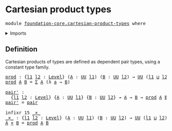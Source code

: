 # Cartesian product types

<pre class="Agda"><a id="36" class="Keyword">module</a> <a id="43" href="foundation-core.cartesian-product-types.html" class="Module">foundation-core.cartesian-product-types</a> <a id="83" class="Keyword">where</a>
</pre>
<details><summary>Imports</summary>

<pre class="Agda"><a id="139" class="Keyword">open</a> <a id="144" class="Keyword">import</a> <a id="151" href="foundation.dependent-pair-types.html" class="Module">foundation.dependent-pair-types</a>
<a id="183" class="Keyword">open</a> <a id="188" class="Keyword">import</a> <a id="195" href="foundation.universe-levels.html" class="Module">foundation.universe-levels</a>
</pre>
</details>

## Definition

Cartesian products of types are defined as dependent pair types, using a
constant type family.

<pre class="Agda"><a id="prod"></a><a id="358" href="foundation-core.cartesian-product-types.html#358" class="Function">prod</a> <a id="363" class="Symbol">:</a> <a id="365" class="Symbol">{</a><a id="366" href="foundation-core.cartesian-product-types.html#366" class="Bound">l1</a> <a id="369" href="foundation-core.cartesian-product-types.html#369" class="Bound">l2</a> <a id="372" class="Symbol">:</a> <a id="374" href="Agda.Primitive.html#742" class="Postulate">Level</a><a id="379" class="Symbol">}</a> <a id="381" class="Symbol">(</a><a id="382" href="foundation-core.cartesian-product-types.html#382" class="Bound">A</a> <a id="384" class="Symbol">:</a> <a id="386" href="Agda.Primitive.html#388" class="Primitive">UU</a> <a id="389" href="foundation-core.cartesian-product-types.html#366" class="Bound">l1</a><a id="391" class="Symbol">)</a> <a id="393" class="Symbol">(</a><a id="394" href="foundation-core.cartesian-product-types.html#394" class="Bound">B</a> <a id="396" class="Symbol">:</a> <a id="398" href="Agda.Primitive.html#388" class="Primitive">UU</a> <a id="401" href="foundation-core.cartesian-product-types.html#369" class="Bound">l2</a><a id="403" class="Symbol">)</a> <a id="405" class="Symbol">→</a> <a id="407" href="Agda.Primitive.html#388" class="Primitive">UU</a> <a id="410" class="Symbol">(</a><a id="411" href="foundation-core.cartesian-product-types.html#366" class="Bound">l1</a> <a id="414" href="Agda.Primitive.html#961" class="Primitive Operator">⊔</a> <a id="416" href="foundation-core.cartesian-product-types.html#369" class="Bound">l2</a><a id="418" class="Symbol">)</a>
<a id="420" href="foundation-core.cartesian-product-types.html#358" class="Function">prod</a> <a id="425" href="foundation-core.cartesian-product-types.html#425" class="Bound">A</a> <a id="427" href="foundation-core.cartesian-product-types.html#427" class="Bound">B</a> <a id="429" class="Symbol">=</a> <a id="431" href="foundation.dependent-pair-types.html#505" class="Record">Σ</a> <a id="433" href="foundation-core.cartesian-product-types.html#425" class="Bound">A</a> <a id="435" class="Symbol">(λ</a> <a id="438" href="foundation-core.cartesian-product-types.html#438" class="Bound">a</a> <a id="440" class="Symbol">→</a> <a id="442" href="foundation-core.cartesian-product-types.html#427" class="Bound">B</a><a id="443" class="Symbol">)</a>

<a id="pair&#39;"></a><a id="446" href="foundation-core.cartesian-product-types.html#446" class="Function">pair&#39;</a> <a id="452" class="Symbol">:</a>
  <a id="456" class="Symbol">{</a><a id="457" href="foundation-core.cartesian-product-types.html#457" class="Bound">l1</a> <a id="460" href="foundation-core.cartesian-product-types.html#460" class="Bound">l2</a> <a id="463" class="Symbol">:</a> <a id="465" href="Agda.Primitive.html#742" class="Postulate">Level</a><a id="470" class="Symbol">}</a> <a id="472" class="Symbol">{</a><a id="473" href="foundation-core.cartesian-product-types.html#473" class="Bound">A</a> <a id="475" class="Symbol">:</a> <a id="477" href="Agda.Primitive.html#388" class="Primitive">UU</a> <a id="480" href="foundation-core.cartesian-product-types.html#457" class="Bound">l1</a><a id="482" class="Symbol">}</a> <a id="484" class="Symbol">{</a><a id="485" href="foundation-core.cartesian-product-types.html#485" class="Bound">B</a> <a id="487" class="Symbol">:</a> <a id="489" href="Agda.Primitive.html#388" class="Primitive">UU</a> <a id="492" href="foundation-core.cartesian-product-types.html#460" class="Bound">l2</a><a id="494" class="Symbol">}</a> <a id="496" class="Symbol">→</a> <a id="498" href="foundation-core.cartesian-product-types.html#473" class="Bound">A</a> <a id="500" class="Symbol">→</a> <a id="502" href="foundation-core.cartesian-product-types.html#485" class="Bound">B</a> <a id="504" class="Symbol">→</a> <a id="506" href="foundation-core.cartesian-product-types.html#358" class="Function">prod</a> <a id="511" href="foundation-core.cartesian-product-types.html#473" class="Bound">A</a> <a id="513" href="foundation-core.cartesian-product-types.html#485" class="Bound">B</a>
<a id="515" href="foundation-core.cartesian-product-types.html#446" class="Function">pair&#39;</a> <a id="521" class="Symbol">=</a> <a id="523" href="foundation.dependent-pair-types.html#586" class="InductiveConstructor">pair</a>

<a id="529" class="Keyword">infixr</a> <a id="536" class="Number">15</a> <a id="539" href="foundation-core.cartesian-product-types.html#543" class="Function Operator">_×_</a>
<a id="_×_"></a><a id="543" href="foundation-core.cartesian-product-types.html#543" class="Function Operator">_×_</a> <a id="547" class="Symbol">:</a> <a id="549" class="Symbol">{</a><a id="550" href="foundation-core.cartesian-product-types.html#550" class="Bound">l1</a> <a id="553" href="foundation-core.cartesian-product-types.html#553" class="Bound">l2</a> <a id="556" class="Symbol">:</a> <a id="558" href="Agda.Primitive.html#742" class="Postulate">Level</a><a id="563" class="Symbol">}</a> <a id="565" class="Symbol">(</a><a id="566" href="foundation-core.cartesian-product-types.html#566" class="Bound">A</a> <a id="568" class="Symbol">:</a> <a id="570" href="Agda.Primitive.html#388" class="Primitive">UU</a> <a id="573" href="foundation-core.cartesian-product-types.html#550" class="Bound">l1</a><a id="575" class="Symbol">)</a> <a id="577" class="Symbol">(</a><a id="578" href="foundation-core.cartesian-product-types.html#578" class="Bound">B</a> <a id="580" class="Symbol">:</a> <a id="582" href="Agda.Primitive.html#388" class="Primitive">UU</a> <a id="585" href="foundation-core.cartesian-product-types.html#553" class="Bound">l2</a><a id="587" class="Symbol">)</a> <a id="589" class="Symbol">→</a> <a id="591" href="Agda.Primitive.html#388" class="Primitive">UU</a> <a id="594" class="Symbol">(</a><a id="595" href="foundation-core.cartesian-product-types.html#550" class="Bound">l1</a> <a id="598" href="Agda.Primitive.html#961" class="Primitive Operator">⊔</a> <a id="600" href="foundation-core.cartesian-product-types.html#553" class="Bound">l2</a><a id="602" class="Symbol">)</a>
<a id="604" href="foundation-core.cartesian-product-types.html#604" class="Bound">A</a> <a id="606" href="foundation-core.cartesian-product-types.html#543" class="Function Operator">×</a> <a id="608" href="foundation-core.cartesian-product-types.html#608" class="Bound">B</a> <a id="610" class="Symbol">=</a> <a id="612" href="foundation-core.cartesian-product-types.html#358" class="Function">prod</a> <a id="617" href="foundation-core.cartesian-product-types.html#604" class="Bound">A</a> <a id="619" href="foundation-core.cartesian-product-types.html#608" class="Bound">B</a>
</pre>